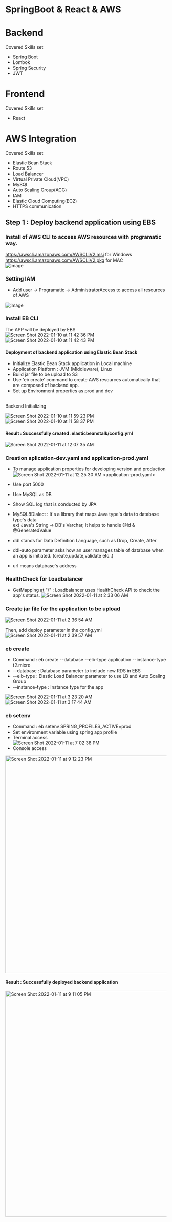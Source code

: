 # SpringBoot & React & AWS

# Backend
  Covered Skills set
  
  * Spring Boot
  * Lombok
  * Spring Security
  * JWT
    
# Frontend
  Covered Skills set
  
  * React 
    
# AWS Integration
  Covered Skills set
  
  * Elastic Bean Stack
  * Route 53
  * Load Balancer
  * Virtual Private Cloud(VPC)
  * MySQL
  * Auto Scaling Group(ACG)
  * IAM
  * Elastic Cloud Computing(EC2)
  * HTTPS communication
  
  ## Step 1 : Deploy backend application using EBS
  ### Install of AWS CLI to access AWS resources with programatic way.
  https://awscli.amazonaws.com/AWSCLIV2.msi for Windows<br>
  https://awscli.amazonaws.com/AWSCLIV2.pkg for MAC <br>
  ![image](https://user-images.githubusercontent.com/76544061/148880697-45b554bf-5ea3-4cb1-8747-15aa8edec2ed.png)

  ### Setting IAM
  
  * Add user -> Programatic -> AdministratorAccess to access all resources of AWS <br>
  
  ![image](https://user-images.githubusercontent.com/76544061/148880944-0601718b-60e8-4ee0-9bf1-a0a71619872a.png)
  
  ### Install EB CLI
  The APP will be deployed by EBS <br>
  ![Screen Shot 2022-01-10 at 11 42 36 PM](https://user-images.githubusercontent.com/76544061/148882600-1b9d2a47-1483-4968-941a-303d123feb3b.png) <br>
  ![Screen Shot 2022-01-10 at 11 42 43 PM](https://user-images.githubusercontent.com/76544061/148882620-d244902e-87e0-461d-b49f-19a11d222b24.png)

  #### Deployment of backend application using Elastic Bean Stack 
  
  * Initialize Elastic Bean Stack application in Local machine <br>
  * Application Platform : JVM (Middleware), Linux 
  * Build jar file to be upload to S3
  * Use 'eb create' command to create AWS resources automatically that are composed of backend app. 
  * Set up Environment properties as prod and dev
  
  <br>
  Backend Initializing <br>
  
  ![Screen Shot 2022-01-10 at 11 59 23 PM](https://user-images.githubusercontent.com/76544061/148886255-3ed3c364-6764-40f9-937c-b4cff0efd76b.png) <br>
![Screen Shot 2022-01-10 at 11 58 37 PM](https://user-images.githubusercontent.com/76544061/148886270-bf8deac2-56d3-4e02-ac44-f62f33409de1.png) <br>


  
  #### Result : Successfully created .elasticbeanstalk/config.yml <br>
  ![Screen Shot 2022-01-11 at 12 07 35 AM](https://user-images.githubusercontent.com/76544061/148884704-20d6a106-2b55-4770-bf1a-ba0a1862a137.png)

  ### Creation aplication-dev.yaml and application-prod.yaml
  * To manage application properties for developing version and production <br>
![Screen Shot 2022-01-11 at 12 25 30 AM](https://user-images.githubusercontent.com/76544061/148886190-d47d4c3b-2440-4b97-8997-8cbd3e841d1d.png)
 <application-prod.yaml>
 
  * Use port 5000
  * Use MySQL as DB
  * Show SQL log that is conducted by JPA
  * MySQL8Dialect : It's a library that maps Java type's data to database type's data<br>
  ex) Java's String -> DB's Varchar, It helps to handle @Id & @GeneratedValue <br>
  * ddl stands for Data Definition Language, such as Drop, Create, Alter
  * ddl-auto parameter asks how an user manages table of database when an app is initiated. (create,update,validate etc..)
  * url means database's address
  
  ### HealthCheck for Loadbalancer <br>
  * GetMapping at "/" : Loadbalancer uses HealthCheck API to check the app's status. 
  ![Screen Shot 2022-01-11 at 2 33 06 AM](https://user-images.githubusercontent.com/76544061/148899928-ad36c10f-f8b2-4ad5-8a69-18f01661b475.png)

 ### Create jar file for the application to be upload <br>
 ![Screen Shot 2022-01-11 at 2 36 54 AM](https://user-images.githubusercontent.com/76544061/148900530-9d5e4694-40a5-4669-99ea-2ac2b1f59796.png)
 
 Then, add deploy parameter in the config.yml<br>
 ![Screen Shot 2022-01-11 at 2 39 57 AM](https://user-images.githubusercontent.com/76544061/148900810-96e4dba3-58a7-45e8-aa3c-19e5788679a3.png)

 ### eb create
 * Command : eb create --database --elb-type application --instance-type t2.micro
 * --database : Database parameter to include new RDS in EBS
 * --elb-type <typename> : Elastic Load Balancer parameter to use LB and Auto Scaling Group
 * --instance-type <typename> : Instance type for the app <br>
 
 ![Screen Shot 2022-01-11 at 3 23 20 AM](https://user-images.githubusercontent.com/76544061/148906551-36f120eb-8186-4858-99d2-f9158eea79ad.png) <br>
 ![Screen Shot 2022-01-11 at 3 17 44 AM](https://user-images.githubusercontent.com/76544061/148906597-6e4fe932-095d-42eb-be6c-676824b822fb.png)

 ### eb setenv
  * Command : eb setenv SPRING_PROFILES_ACTIVE=prod
  * Set environment variable using spring app profile
  * Terminal access <br>
![Screen Shot 2022-01-11 at 7 02 38 PM](https://user-images.githubusercontent.com/76544061/149051496-beca4625-266c-4b86-9904-5c92145ba788.png) <br>
  * Console access
  <img width="680" alt="Screen Shot 2022-01-11 at 9 12 23 PM" src="https://user-images.githubusercontent.com/76544061/149051587-9efd5bb2-6a06-428e-ad25-ece5ed293b6e.png">

 #### Result : Successfully deployed backend application
  
  <img width="707" alt="Screen Shot 2022-01-11 at 9 11 05 PM" src="https://user-images.githubusercontent.com/76544061/149051769-6c4d6297-1e31-499e-8d44-c87e9e10620c.png">



  
